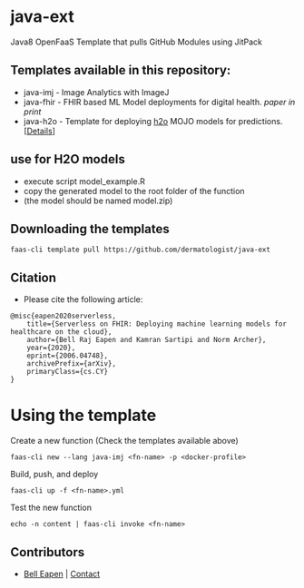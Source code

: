 # java-ext

Java8 OpenFaaS Template that pulls GitHub Modules using JitPack

## Templates available in this repository:

- java-imj  - Image Analytics with ImageJ
- java-fhir - FHIR based ML Model deployments for digital health. *paper in print*
- java-h2o - Template for deploying [h2o](http://h2o.ai) MOJO models for predictions.[[Details](http://docs.h2o.ai/h2o/latest-stable/h2o-docs/productionizing.html)]


## use for H2O models

- execute script model_example.R
- copy the generated model to the root folder of the function
- (the model should be named model.zip)



## Downloading the templates
```
faas-cli template pull https://github.com/dermatologist/java-ext
```

## Citation
* Please cite the following article:
```
@misc{eapen2020serverless,
    title={Serverless on FHIR: Deploying machine learning models for healthcare on the cloud},
    author={Bell Raj Eapen and Kamran Sartipi and Norm Archer},
    year={2020},
    eprint={2006.04748},
    archivePrefix={arXiv},
    primaryClass={cs.CY}
}

```

# Using the template
Create a new function (Check the templates available above)
```
faas-cli new --lang java-imj <fn-name> -p <docker-profile>
```
Build, push, and deploy
```
faas-cli up -f <fn-name>.yml
```
Test the new function
```
echo -n content | faas-cli invoke <fn-name>
```
## Contributors

* [Bell Eapen](https://nuchange.ca) |  [Contact](https://nuchange.ca/contact)
